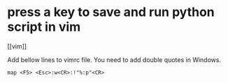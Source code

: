 # press a key to save and run python script in vim
[[vim]]

Add bellow lines to vimrc file. You need to add double quotes in Windows.
```
map <F5> <Esc>:w<CR>:!"%:p"<CR>
```
